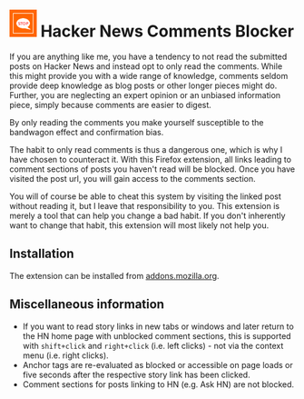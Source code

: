 # ![icon](icons/icon.png) Hacker News Comments Blocker

If you are anything like me, you have a tendency to not read the submitted posts on Hacker News and instead opt to only read the comments. While this might provide you with a wide range of knowledge, comments seldom provide deep knowledge as blog posts or other longer pieces might do. Further, you are neglecting an expert opinion or an unbiased information piece, simply because comments are easier to digest.

By only reading the comments you make yourself susceptible to the bandwagon effect and confirmation bias.

The habit to only read comments is thus a dangerous one, which is why I have chosen to counteract it. With this Firefox extension, all links leading to comment sections of posts you haven't read will be blocked. Once you have visited the post url, you will gain access to the comments section.

You will of course be able to cheat this system by visiting the linked post without reading it, but I leave that responsibility to you. This extension is merely a tool that can help you change a bad habit. If you don't inherently want to change that habit, this extension will most likely not help you.

## Installation

The extension can be installed from [addons.mozilla.org](https://addons.mozilla.org/en-US/firefox/addon/hn-comments-blocker/).

## Miscellaneous information

- If you want to read story links in new tabs or windows and later return to the HN home page with unblocked comment sections, this is supported with `shift+click` and `right+click` (i.e. left clicks) - not via the context menu (i.e. right clicks).
- Anchor tags are re-evaluated as blocked or accessible on page loads or five seconds after the respective story link has been clicked.
- Comment sections for posts linking to HN (e.g. Ask HN) are not blocked.

